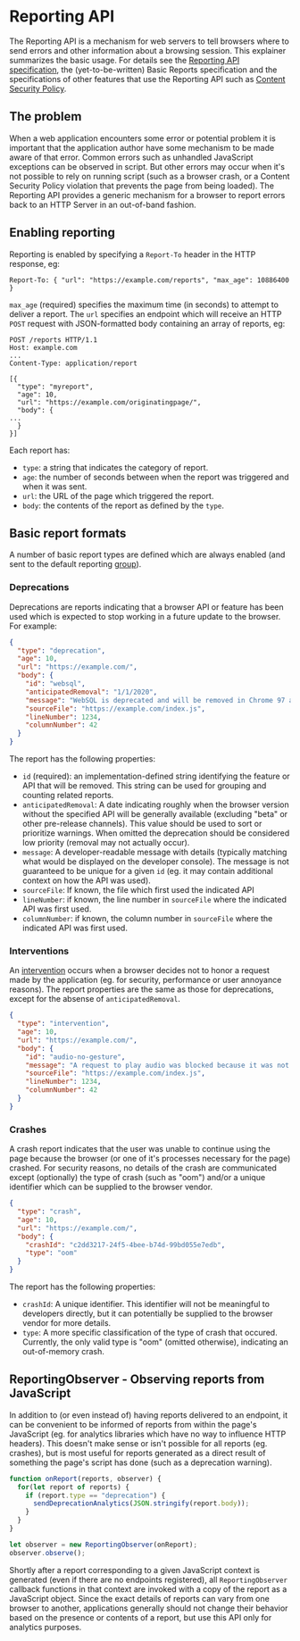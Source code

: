 # Reporting API #
The Reporting API is a mechanism for web servers to tell browsers where to send errors and other information about a browsing session.  This explainer summarizes the basic usage.  For details see the [Reporting API specification](http://wicg.github.io/reporting/), the (yet-to-be-written) Basic Reports specification and the specifications of other features that use the Reporting API such as [Content Security Policy](https://w3c.github.io/webappsec-csp/#reporting).

## The problem ##
When a web application encounters some error or potential problem it is important that the application author have some mechanism to be made aware of that error.  Common errors such as unhandled JavaScript exceptions can be observed in script.  But other errors may occur when it's not possible to rely on running script (such as a browser crash, or a Content Security Policy violation that prevents the page from being loaded).  The Reporting API provides a generic mechanism for a browser to report errors back to an HTTP Server in an out-of-band fashion.

## Enabling reporting ##
Reporting is enabled by specifying a `Report-To` header in the HTTP response, eg:
```http
Report-To: { "url": "https://example.com/reports", "max_age": 10886400 }
```
`max_age` (required) specifies the maximum time (in seconds) to attempt to deliver a report.  The `url` specifies an endpoint which will receive an HTTP `POST` request with JSON-formatted body containing an array of reports, eg:
```http
POST /reports HTTP/1.1
Host: example.com
...
Content-Type: application/report

[{
  "type": "myreport",
  "age": 10,
  "url": "https://example.com/originatingpage/",
  "body": {
...
  }
}]
```

Each report has: 
 - `type`: a string that indicates the category of report.
 - `age`: the number of seconds between when the report was triggered and when it was sent.
 - `url`: the URL of the page which triggered the report.
 - `body`: the contents of the report as defined by the `type`.

## Basic report formats ##
A number of basic report types are defined which are always enabled (and sent to the default reporting [group](http://wicg.github.io/reporting/#id-member)).

### Deprecations ###
Deprecations are reports indicating that a browser API or feature has been used which is expected to stop working in a future update to the browser.  For example:

```json
{
  "type": "deprecation",
  "age": 10,
  "url": "https://example.com/",
  "body": {
    "id": "websql", 
    "anticipatedRemoval": "1/1/2020", 
    "message": "WebSQL is deprecated and will be removed in Chrome 97 around January 2020",
    "sourceFile": "https://example.com/index.js",
    "lineNumber": 1234,
    "columnNumber": 42
  }
}
```

The report has the following properties:
- `id` (required): an implementation-defined string identifying the feature or API that will be removed.  This string can be used for grouping and counting related reports.
- `anticipatedRemoval`: A date indicating roughly when the browser version without the specified API will be generally available (excluding "beta" or other pre-release channels).  This value should be used to sort or prioritize warnings.  When omitted the deprecation should be considered low priority (removal may not actually occur).  
- `message`: A developer-readable message with details (typically matching what would be displayed on the developer console).  The message is not guaranteed to be unique for a given `id` (eg. it may contain additional context on how the API was used).
- `sourceFile`: If known, the file which first used the indicated API
- `lineNumber`: if known, the line number in `sourceFile` where the indicated API was first used.
- `columnNumber`: if known, the column number in `sourceFile` where the indicated API was first used.

### Interventions ###
An [intervention](https://github.com/WICG/interventions/blob/master/README.md) occurs when a browser decides not to honor a request made by the application (eg. for security, performance or user annoyance reasons).  The report properties are the same as those for deprecations, except for the absense of `anticipatedRemoval`.

```json
{
  "type": "intervention",
  "age": 10,
  "url": "https://example.com/",
  "body": {
    "id": "audio-no-gesture", 
    "message": "A request to play audio was blocked because it was not triggered by user activation (such as a click).",
    "sourceFile": "https://example.com/index.js",
    "lineNumber": 1234,
    "columnNumber": 42
  }
}
```

### Crashes ###
A crash report indicates that the user was unable to continue using the page because the browser (or one of it's processes necessary for the page) crashed.  For security reasons, no details of the crash are communicated except (optionally) the type of crash (such as "oom") and/or a unique identifier which can be supplied to the browser vendor. 

```json
{
  "type": "crash",
  "age": 10,
  "url": "https://example.com/",
  "body": {
    "crashId": "c2dd3217-24f5-4bee-b74d-99bd055e7edb",
    "type": "oom"
  }
}
```

The report has the following properties:
- `crashId`: A unique identifier. This identifier will not be meaningful to developers directly, but it can potentially be supplied to the browser vendor for more details.
- `type`: A more specific classification of the type of crash that occured. Currently, the only valid type is "oom" (omitted otherwise), indicating an out-of-memory crash.

## ReportingObserver - Observing reports from JavaScript
In addition to (or even instead of) having reports delivered to an endpoint, it can be convenient to be informed of reports from within the page's JavaScript (eg. for analytics libraries which have no way to influence HTTP headers).  This doesn't make sense or isn't possible for all reports (eg. crashes), but is most useful for reports generated as a direct result of something the page's script has done (such as a deprecation warning).

```javascript
function onReport(reports, observer) {
  for(let report of reports) {
    if (report.type == "deprecation") {
      sendDeprecationAnalytics(JSON.stringify(report.body));
    }
  }
}

let observer = new ReportingObserver(onReport);
observer.observe();
```

Shortly after a report corresponding to a given JavaScript context is generated (even if there are no endpoints registered), all `ReportingObserver` callback functions in that context are invoked with a copy of the report as a JavaScript object.  Since the exact details of reports can vary from one browser to another, applications generally should not change their behavior based on the presence or contents of a report, but use this API only for analytics purposes.
